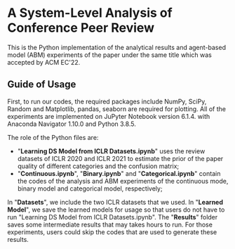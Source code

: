 # A System-Level Analysis of Conference Peer Review

This is the Python implementation of the analytical results and agent-based model (ABM) experiments of the paper under the same title which was accepted by ACM EC'22. 

## Guide of Usage
First, to run our codes, the required packages include NumPy, SciPy, Random and Matplotlib, pandas, seaborn are required for plotting. All of the experiments are implemented on JuPyter Notebook version 6.1.4. with Anaconda Navigator 1.10.0 and Python 3.8.5.

The role of the Python files are:
* "**Learning DS Model from ICLR Datasets.ipynb**" uses the review datasets of ICLR 2020 and ICLR 2021 to estimate the prior of the paper quality of different categories and the confusion matrix;
* "**Continuous.ipynb**", "**Binary.ipynb**" and "**Categorical.ipynb**" contain the codes of the analysis and ABM experiments of the continuous mode, binary model and categorical model, respectively;

In "**Datasets**", we include the two ICLR datasets that we used. In "**Learned Model**", we save the learned models for usage so that users do not have to run "Learning DS Model from ICLR Datasets.ipynb". The "**Results**" folder saves some intermediate results that may takes hours to run. For those experiments, users could skip the codes that are used to generate these results.
